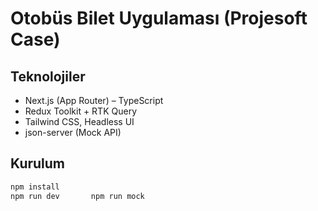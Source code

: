 # Otobüs Bilet Uygulaması (Projesoft Case)

## Teknolojiler
- Next.js (App Router) – TypeScript
- Redux Toolkit + RTK Query
- Tailwind CSS, Headless UI
- json-server (Mock API)

## Kurulum
```bash
npm install
npm run dev       npm run mock  

